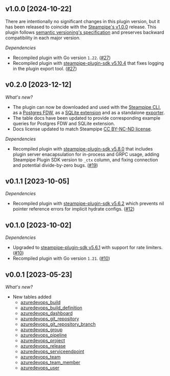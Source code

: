 ## v1.0.0 [2024-10-22]

There are intentionally no significant changes in this plugin version, but it has been released to coincide with the [Steampipe's v1.0.0](https://steampipe.io/changelog/steampipe-cli-v1-0-0) release. This plugin follows [semantic versioning's specification](https://semver.org/#semantic-versioning-specification-semver) and preserves backward compatibility in each major version.

_Dependencies_

- Recompiled plugin with Go version `1.22`. ([#27](https://github.com/turbot/steampipe-plugin-azuredevops/pull/27))
- Recompiled plugin with [steampipe-plugin-sdk v5.10.4](https://github.com/turbot/steampipe-plugin-sdk/blob/develop/CHANGELOG.md#v5104-2024-08-29) that fixes logging in the plugin export tool. ([#27](https://github.com/turbot/steampipe-plugin-azuredevops/pull/27))

## v0.2.0 [2023-12-12]

_What's new?_

- The plugin can now be downloaded and used with the [Steampipe CLI](https://steampipe.io/install/steampipe.sh), as a [Postgres FDW](https://steampipe.io/install/postgres.sh), as a [SQLite extension](https://steampipe.io/install/sqlite.sh) and as a standalone [exporter](https://steampipe.io/install/export.sh).
- The table docs have been updated to provide corresponding example queries for Postgres FDW and SQLite extension.
- Docs license updated to match Steampipe [CC BY-NC-ND license](https://github.com/turbot/steampipe-plugin-azuredevops/blob/main/docs/LICENSE).

_Dependencies_

- Recompiled plugin with [steampipe-plugin-sdk v5.8.0](https://github.com/turbot/steampipe-plugin-sdk/blob/main/CHANGELOG.md#v580-2023-12-11) that includes plugin server enacapsulation for in-process and GRPC usage, adding Steampipe Plugin SDK version to `_ctx` column, and fixing connection and potential divide-by-zero bugs. ([#19](https://github.com/turbot/steampipe-plugin-azuredevops/pull/19))

## v0.1.1 [2023-10-05]

_Dependencies_

- Recompiled plugin with [steampipe-plugin-sdk v5.6.2](https://github.com/turbot/steampipe-plugin-sdk/blob/main/CHANGELOG.md#v562-2023-10-03) which prevents nil pointer reference errors for implicit hydrate configs. ([#12](https://github.com/turbot/steampipe-plugin-azuredevops/pull/12))

## v0.1.0 [2023-10-02]

_Dependencies_

- Upgraded to [steampipe-plugin-sdk v5.6.1](https://github.com/turbot/steampipe-plugin-sdk/blob/main/CHANGELOG.md#v561-2023-09-29) with support for rate limiters. ([#10](https://github.com/turbot/steampipe-plugin-azuredevops/pull/10))
- Recompiled plugin with Go version `1.21`. ([#10](https://github.com/turbot/steampipe-plugin-azuredevops/pull/10))

## v0.0.1 [2023-05-23]

_What's new?_

- New tables added
  - [azuredevops_build](https://hub.steampipe.io/plugins/turbot/azuredevops/tables/azuredevops_build)
  - [azuredevops_build_definition](https://hub.steampipe.io/plugins/turbot/azuredevops/tables/azuredevops_build_definition)
  - [azuredevops_dashboard](https://hub.steampipe.io/plugins/turbot/azuredevops/tables/azuredevops_dashboard)
  - [azuredevops_git_repository](https://hub.steampipe.io/plugins/turbot/azuredevops/tables/azuredevops_git_repository)
  - [azuredevops_git_repository_branch](https://hub.steampipe.io/plugins/turbot/azuredevops/tables/azuredevops_git_repository_branch)
  - [azuredevops_group](https://hub.steampipe.io/plugins/turbot/azuredevops/tables/azuredevops_group)
  - [azuredevops_pipeline](https://hub.steampipe.io/plugins/turbot/azuredevops/tables/azuredevops_pipeline)
  - [azuredevops_project](https://hub.steampipe.io/plugins/turbot/azuredevops/tables/azuredevops_project)
  - [azuredevops_release](https://hub.steampipe.io/plugins/turbot/azuredevops/tables/azuredevops_release)
  - [azuredevops_serviceendpoint](https://hub.steampipe.io/plugins/turbot/azuredevops/tables/azuredevops_serviceendpoint)
  - [azuredevops_team](https://hub.steampipe.io/plugins/turbot/azuredevops/tables/azuredevops_team)
  - [azuredevops_team_member](https://hub.steampipe.io/plugins/turbot/azuredevops/tables/azuredevops_team_member)
  - [azuredevops_user](https://hub.steampipe.io/plugins/turbot/azuredevops/tables/azuredevops_user)
